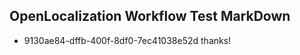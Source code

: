 ## OpenLocalization Workflow Test MarkDown
* 9130ae84-dffb-400f-8df0-7ec41038e52d thanks!

<!--HONumber=Sep16_HO1-->


